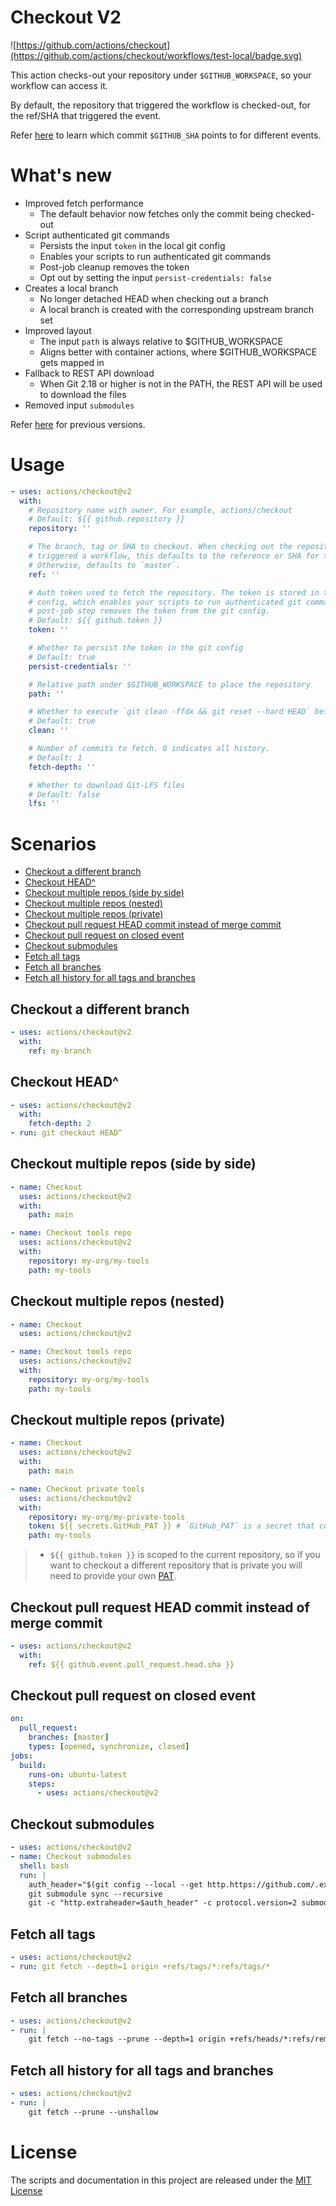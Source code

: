 # Checkout V2

![https://github.com/actions/checkout](https://github.com/actions/checkout/workflows/test-local/badge.svg)

This action checks-out your repository under `$GITHUB_WORKSPACE`, so your workflow can access it.

By default, the repository that triggered the workflow is checked-out, for the ref/SHA that triggered the event.

Refer [here](https://help.github.com/en/articles/events-that-trigger-workflows) to learn which commit `$GITHUB_SHA` points to for different events.

# What's new

- Improved fetch performance
  - The default behavior now fetches only the commit being checked-out
- Script authenticated git commands
  - Persists the input `token` in the local git config
  - Enables your scripts to run authenticated git commands
  - Post-job cleanup removes the token
  - Opt out by setting the input `persist-credentials: false`
- Creates a local branch
  - No longer detached HEAD when checking out a branch
  - A local branch is created with the corresponding upstream branch set
- Improved layout
  - The input `path` is always relative to $GITHUB_WORKSPACE
  - Aligns better with container actions, where $GITHUB_WORKSPACE gets mapped in
- Fallback to REST API download
  - When Git 2.18 or higher is not in the PATH, the REST API will be used to download the files
- Removed input `submodules`

Refer [here](https://github.com/actions/checkout/blob/v1/README.md) for previous versions.

# Usage

<!-- start usage -->
```yaml
- uses: actions/checkout@v2
  with:
    # Repository name with owner. For example, actions/checkout
    # Default: ${{ github.repository }}
    repository: ''

    # The branch, tag or SHA to checkout. When checking out the repository that
    # triggered a workflow, this defaults to the reference or SHA for that event.
    # Otherwise, defaults to `master`.
    ref: ''

    # Auth token used to fetch the repository. The token is stored in the local git
    # config, which enables your scripts to run authenticated git commands. The
    # post-job step removes the token from the git config.
    # Default: ${{ github.token }}
    token: ''

    # Whether to persist the token in the git config
    # Default: true
    persist-credentials: ''

    # Relative path under $GITHUB_WORKSPACE to place the repository
    path: ''

    # Whether to execute `git clean -ffdx && git reset --hard HEAD` before fetching
    # Default: true
    clean: ''

    # Number of commits to fetch. 0 indicates all history.
    # Default: 1
    fetch-depth: ''

    # Whether to download Git-LFS files
    # Default: false
    lfs: ''
```
<!-- end usage -->

# Scenarios

- [Checkout a different branch](#Checkout-a-different-branch)
- [Checkout HEAD^](#Checkout-HEAD)
- [Checkout multiple repos (side by side)](#Checkout-multiple-repos-side-by-side)
- [Checkout multiple repos (nested)](#Checkout-multiple-repos-nested)
- [Checkout multiple repos (private)](#Checkout-multiple-repos-private)
- [Checkout pull request HEAD commit instead of merge commit](#Checkout-pull-request-HEAD-commit-instead-of-merge-commit)
- [Checkout pull request on closed event](#Checkout-pull-request-on-closed-event)
- [Checkout submodules](#Checkout-submodules)
- [Fetch all tags](#Fetch-all-tags)
- [Fetch all branches](#Fetch-all-branches)
- [Fetch all history for all tags and branches](#Fetch-all-history-for-all-tags-and-branches)

## Checkout a different branch

```yaml
- uses: actions/checkout@v2
  with:
    ref: my-branch
```

## Checkout HEAD^

```yaml
- uses: actions/checkout@v2
  with:
    fetch-depth: 2
- run: git checkout HEAD^
```

## Checkout multiple repos (side by side)

```yaml
- name: Checkout
  uses: actions/checkout@v2
  with:
    path: main

- name: Checkout tools repo
  uses: actions/checkout@v2
  with:
    repository: my-org/my-tools
    path: my-tools
```

## Checkout multiple repos (nested)

```yaml
- name: Checkout
  uses: actions/checkout@v2

- name: Checkout tools repo
  uses: actions/checkout@v2
  with:
    repository: my-org/my-tools
    path: my-tools
```

## Checkout multiple repos (private)

```yaml
- name: Checkout
  uses: actions/checkout@v2
  with:
    path: main

- name: Checkout private tools
  uses: actions/checkout@v2
  with:
    repository: my-org/my-private-tools
    token: ${{ secrets.GitHub_PAT }} # `GitHub_PAT` is a secret that contains your PAT
    path: my-tools
```

> - `${{ github.token }}` is scoped to the current repository, so if you want to checkout a different repository that is private you will need to provide your own [PAT](https://help.github.com/en/github/authenticating-to-github/creating-a-personal-access-token-for-the-command-line).


## Checkout pull request HEAD commit instead of merge commit

```yaml
- uses: actions/checkout@v2
  with:
    ref: ${{ github.event.pull_request.head.sha }}
```

## Checkout pull request on closed event

```yaml
on:
  pull_request:
    branches: [master]
    types: [opened, synchronize, closed]
jobs:
  build:
    runs-on: ubuntu-latest
    steps:
      - uses: actions/checkout@v2
```

## Checkout submodules

```yaml
- uses: actions/checkout@v2
- name: Checkout submodules
  shell: bash
  run: |
    auth_header="$(git config --local --get http.https://github.com/.extraheader)"
    git submodule sync --recursive
    git -c "http.extraheader=$auth_header" -c protocol.version=2 submodule update --init --force --recursive --depth=1
```

## Fetch all tags

```yaml
- uses: actions/checkout@v2
- run: git fetch --depth=1 origin +refs/tags/*:refs/tags/*
```

## Fetch all branches

```yaml
- uses: actions/checkout@v2
- run: |
    git fetch --no-tags --prune --depth=1 origin +refs/heads/*:refs/remotes/origin/*
```

## Fetch all history for all tags and branches

```yaml
- uses: actions/checkout@v2
- run: |
    git fetch --prune --unshallow
```

# License

The scripts and documentation in this project are released under the [MIT License](LICENSE)
